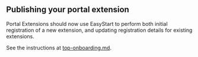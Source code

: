 <a name="publishing-your-portal-extension"></a>
## Publishing your portal extension

Portal Extensions should now use EasyStart to perform both initial registration of a new extension, and updating registration details for existing extensions.

See the instructions at [top-onboarding.md](top-onboarding.md).
